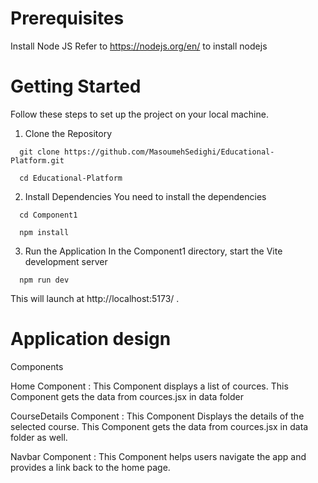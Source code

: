 # Prerequisites
Install Node JS
Refer to https://nodejs.org/en/ to install nodejs

# Getting Started
Follow these steps to set up the project on your local machine.

1. Clone the Repository

```
  git clone https://github.com/MasoumehSedighi/Educational-Platform.git

  cd Educational-Platform

```

2. Install Dependencies
You need to install the dependencies

```
  cd Component1

  npm install
```
3. Run the Application
In the Component1 directory, start the Vite development server
```
  npm run dev
```
This will launch at  http://localhost:5173/ .


# Application design

Components

Home Component : This Component displays a list of cources. This Component gets the data from cources.jsx in data folder

CourseDetails Component : This Component Displays the details of the selected course. This Component gets the data from cources.jsx in data folder as well.

Navbar Component : This Component helps users navigate the app and provides a link back to the home page.

